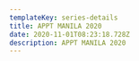 ```yaml
---
templateKey: series-details
title: APPT MANILA 2020
date: 2020-11-01T08:23:18.728Z
description: APPT MANILA 2020
---
```

